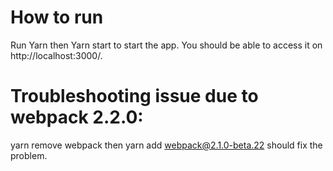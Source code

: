 # How to run

Run Yarn then Yarn start to start the app. You should be able to access it on http://localhost:3000/.

# Troubleshooting issue due to webpack 2.2.0: 

yarn remove webpack then yarn add webpack@2.1.0-beta.22 should fix the problem.
